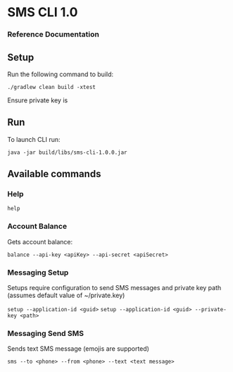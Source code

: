 # SMS CLI 1.0

### Reference Documentation

## Setup
Run the following command to build:

`./gradlew clean build -xtest`

Ensure private key is

## Run
To launch CLI run:

`java -jar build/libs/sms-cli-1.0.0.jar`

## Available commands

### Help

`help`

### Account Balance
Gets account balance:

`balance --api-key <apiKey> --api-secret <apiSecret>`

### Messaging Setup
Setups require configuration to send SMS messages and private key path (assumes default value of ~/private.key)

`setup --application-id <guid>`
`setup --application-id <guid> --private-key <path>`

### Messaging Send SMS
Sends text SMS message (emojis are supported)

`sms --to <phone> --from <phone> --text <text message>`

